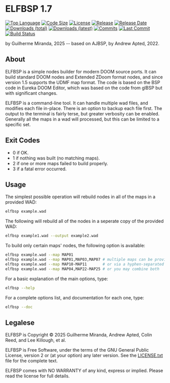 
ELFBSP 1.7
==========

[![Top Language](https://img.shields.io/github/languages/top/elf-alchemist/elfbsp.svg)](https://github.com/elf-alchemist/elfbsp)
[![Code Size](https://img.shields.io/github/languages/code-size/elf-alchemist/elfbsp.svg)](https://github.com/elf-alchemist/elfbsp)
[![License](https://img.shields.io/github/license/elf-alchemist/elfbsp.svg?logo=gnu)](https://github.com/elf-alchemist/elfbsp/blob/main/LICENSE.txt)
[![Release](https://img.shields.io/github/release/elf-alchemist/elfbsp.svg)](https://github.com/elf-alchemist/elfbsp/releases/latest)
[![Release Date](https://img.shields.io/github/release-date/elf-alchemist/elfbsp.svg)](https://github.com/elf-alchemist/elfbsp/releases/latest)
[![Downloads (total)](https://img.shields.io/github/downloads/elf-alchemist/elfbsp/total)](https://github.com/elf-alchemist/elfbsp/releases/latest)
[![Downloads (latest)](https://img.shields.io/github/downloads/elf-alchemist/elfbsp/latest/total.svg)](https://github.com/elf-alchemist/elfbsp/releases/latest)
[![Commits](https://img.shields.io/github/commits-since/elf-alchemist/elfbsp/latest.svg)](https://github.com/elf-alchemist/elfbsp/commits/main)
[![Last Commit](https://img.shields.io/github/last-commit/elf-alchemist/elfbsp.svg)](https://github.com/elf-alchemist/elfbsp/commits/main)
[![Build Status](https://github.com/elf-alchemist/elfbsp/actions/workflows/main.yml/badge.svg)](https://github.com/elf-alchemist/elfbsp/actions/workflows/main.yml)

by Guilherme Miranda, 2025 -- based on AJBSP, by Andrew Apted, 2022.

About
-----

ELFBSP is a simple nodes builder for modern DOOM source ports.
It can build standard DOOM nodes and Extended ZDoom format nodes,
and since version 1.5 supports the UDMF map format.  The code is
based on the BSP code in Eureka DOOM Editor, which was based on the
code from glBSP but with significant changes.

ELFBSP is a command-line tool.  It can handle multiple wad files,
and modifies each file in-place.  There is an option to backup each
file first.  The output to the terminal is fairly terse, but greater
verbosity can be enabled.  Generally all the maps in a wad will
processed, but this can be limited to a specific set.


Exit Codes
----------

- 0 if OK.
- 1 if nothing was built (no matching maps).
- 2 if one or more maps failed to build properly.
- 3 if a fatal error occurred.


Usage
-----

The simplest possible operation will rebuild nodes in all of the maps in a provided WAD:
```bash
elfbsp example.wad
```

The following will rebuild all of the nodes in a seperate copy of the provided WAD:
```bash
elfbsp example1.wad --output example2.wad
```

To build only certain maps' nodes, the following option is available:
```bash
elfbsp example.wad --map MAP01
elfbsp example.wad --map MAP01,MAP03,MAP07 # multiple maps can be provided via comma-separation
elfbsp example.wad --map MAP10-MAP11       # or via a hyphen-separated range
elfbsp example.wad --map MAP04,MAP22-MAP25 # or you may combine both
```

For a basic explanation of the main options, type:
```bash
elfbsp --help
```

For a complete options list, and documentation for each one, type:
```bash
elfbsp --doc
```


Legalese
--------

ELFBSP is Copyright &copy; 2025 Guilherme Miranda, Andrew Apted,
Colin Reed, and Lee Killough, et al.

ELFBSP is Free Software, under the terms of the GNU General Public
License, version 2 or (at your option) any later version.
See the [LICENSE.txt](LICENSE.txt) file for the complete text.

ELFBSP comes with NO WARRANTY of any kind, express or implied.
Please read the license for full details.
